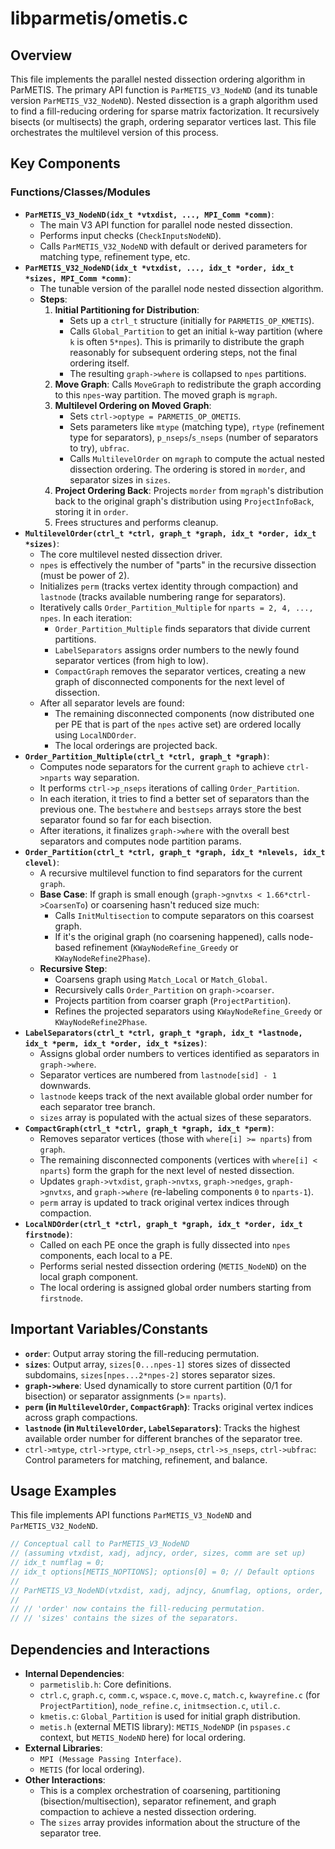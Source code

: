 # libparmetis/ometis.c

## Overview

This file implements the parallel nested dissection ordering algorithm in ParMETIS. The primary API function is `ParMETIS_V3_NodeND` (and its tunable version `ParMETIS_V32_NodeND`). Nested dissection is a graph algorithm used to find a fill-reducing ordering for sparse matrix factorization. It recursively bisects (or multisects) the graph, ordering separator vertices last. This file orchestrates the multilevel version of this process.

## Key Components

### Functions/Classes/Modules

*   **`ParMETIS_V3_NodeND(idx_t *vtxdist, ..., MPI_Comm *comm)`**:
    *   The main V3 API function for parallel node nested dissection.
    *   Performs input checks (`CheckInputsNodeND`).
    *   Calls `ParMETIS_V32_NodeND` with default or derived parameters for matching type, refinement type, etc.
*   **`ParMETIS_V32_NodeND(idx_t *vtxdist, ..., idx_t *order, idx_t *sizes, MPI_Comm *comm)`**:
    *   The tunable version of the parallel node nested dissection algorithm.
    *   **Steps**:
        1.  **Initial Partitioning for Distribution**:
            *   Sets up a `ctrl_t` structure (initially for `PARMETIS_OP_KMETIS`).
            *   Calls `Global_Partition` to get an initial `k`-way partition (where `k` is often `5*npes`). This is primarily to distribute the graph reasonably for subsequent ordering steps, not the final ordering itself.
            *   The resulting `graph->where` is collapsed to `npes` partitions.
        2.  **Move Graph**: Calls `MoveGraph` to redistribute the graph according to this `npes`-way partition. The moved graph is `mgraph`.
        3.  **Multilevel Ordering on Moved Graph**:
            *   Sets `ctrl->optype = PARMETIS_OP_OMETIS`.
            *   Sets parameters like `mtype` (matching type), `rtype` (refinement type for separators), `p_nseps`/`s_nseps` (number of separators to try), `ubfrac`.
            *   Calls `MultilevelOrder` on `mgraph` to compute the actual nested dissection ordering. The ordering is stored in `morder`, and separator sizes in `sizes`.
        4.  **Project Ordering Back**: Projects `morder` from `mgraph`'s distribution back to the original graph's distribution using `ProjectInfoBack`, storing it in `order`.
        5.  Frees structures and performs cleanup.
*   **`MultilevelOrder(ctrl_t *ctrl, graph_t *graph, idx_t *order, idx_t *sizes)`**:
    *   The core multilevel nested dissection driver.
    *   `npes` is effectively the number of "parts" in the recursive dissection (must be power of 2).
    *   Initializes `perm` (tracks vertex identity through compaction) and `lastnode` (tracks available numbering range for separators).
    *   Iteratively calls `Order_Partition_Multiple` for `nparts = 2, 4, ..., npes`. In each iteration:
        *   `Order_Partition_Multiple` finds separators that divide current partitions.
        *   `LabelSeparators` assigns order numbers to the newly found separator vertices (from high to low).
        *   `CompactGraph` removes the separator vertices, creating a new graph of disconnected components for the next level of dissection.
    *   After all separator levels are found:
        *   The remaining disconnected components (now distributed one per PE that is part of the `npes` active set) are ordered locally using `LocalNDOrder`.
        *   The local orderings are projected back.
*   **`Order_Partition_Multiple(ctrl_t *ctrl, graph_t *graph)`**:
    *   Computes node separators for the current `graph` to achieve `ctrl->nparts` way separation.
    *   It performs `ctrl->p_nseps` iterations of calling `Order_Partition`.
    *   In each iteration, it tries to find a better set of separators than the previous one. The `bestwhere` and `bestseps` arrays store the best separator found so far for each bisection.
    *   After iterations, it finalizes `graph->where` with the overall best separators and computes node partition params.
*   **`Order_Partition(ctrl_t *ctrl, graph_t *graph, idx_t *nlevels, idx_t clevel)`**:
    *   A recursive multilevel function to find separators for the current `graph`.
    *   **Base Case**: If graph is small enough (`graph->gnvtxs < 1.66*ctrl->CoarsenTo`) or coarsening hasn't reduced size much:
        *   Calls `InitMultisection` to compute separators on this coarsest graph.
        *   If it's the original graph (no coarsening happened), calls node-based refinement (`KWayNodeRefine_Greedy` or `KWayNodeRefine2Phase`).
    *   **Recursive Step**:
        *   Coarsens graph using `Match_Local` or `Match_Global`.
        *   Recursively calls `Order_Partition` on `graph->coarser`.
        *   Projects partition from coarser graph (`ProjectPartition`).
        *   Refines the projected separators using `KWayNodeRefine_Greedy` or `KWayNodeRefine2Phase`.
*   **`LabelSeparators(ctrl_t *ctrl, graph_t *graph, idx_t *lastnode, idx_t *perm, idx_t *order, idx_t *sizes)`**:
    *   Assigns global order numbers to vertices identified as separators in `graph->where`.
    *   Separator vertices are numbered from `lastnode[sid] - 1` downwards.
    *   `lastnode` keeps track of the next available global order number for each separator tree branch.
    *   `sizes` array is populated with the actual sizes of these separators.
*   **`CompactGraph(ctrl_t *ctrl, graph_t *graph, idx_t *perm)`**:
    *   Removes separator vertices (those with `where[i] >= nparts`) from `graph`.
    *   The remaining disconnected components (vertices with `where[i] < nparts`) form the graph for the next level of nested dissection.
    *   Updates `graph->vtxdist`, `graph->nvtxs`, `graph->nedges`, `graph->gnvtxs`, and `graph->where` (re-labeling components `0` to `nparts-1`).
    *   `perm` array is updated to track original vertex indices through compaction.
*   **`LocalNDOrder(ctrl_t *ctrl, graph_t *graph, idx_t *order, idx_t firstnode)`**:
    *   Called on each PE once the graph is fully dissected into `npes` components, each local to a PE.
    *   Performs serial nested dissection ordering (`METIS_NodeND`) on the local graph component.
    *   The local ordering is assigned global order numbers starting from `firstnode`.

## Important Variables/Constants

*   **`order`**: Output array storing the fill-reducing permutation.
*   **`sizes`**: Output array, `sizes[0...npes-1]` stores sizes of dissected subdomains, `sizes[npes...2*npes-2]` stores separator sizes.
*   **`graph->where`**: Used dynamically to store current partition (0/1 for bisection) or separator assignments (>= `nparts`).
*   **`perm` (in `MultilevelOrder`, `CompactGraph`)**: Tracks original vertex indices across graph compactions.
*   **`lastnode` (in `MultilevelOrder`, `LabelSeparators`)**: Tracks the highest available order number for different branches of the separator tree.
*   `ctrl->mtype`, `ctrl->rtype`, `ctrl->p_nseps`, `ctrl->s_nseps`, `ctrl->ubfrac`: Control parameters for matching, refinement, and balance.

## Usage Examples
This file implements API functions `ParMETIS_V3_NodeND` and `ParMETIS_V32_NodeND`.
```c
// Conceptual call to ParMETIS_V3_NodeND
// (assuming vtxdist, xadj, adjncy, order, sizes, comm are set up)
// idx_t numflag = 0;
// idx_t options[METIS_NOPTIONS]; options[0] = 0; // Default options
//
// ParMETIS_V3_NodeND(vtxdist, xadj, adjncy, &numflag, options, order, sizes, &comm);
//
// // 'order' now contains the fill-reducing permutation.
// // 'sizes' contains the sizes of the separators.
```

## Dependencies and Interactions

*   **Internal Dependencies**:
    *   `parmetislib.h`: Core definitions.
    *   `ctrl.c`, `graph.c`, `comm.c`, `wspace.c`, `move.c`, `match.c`, `kwayrefine.c` (for `ProjectPartition`), `node_refine.c`, `initmsection.c`, `util.c`.
    *   `kmetis.c`: `Global_Partition` is used for initial graph distribution.
    *   `metis.h` (external METIS library): `METIS_NodeNDP` (in `pspases.c` context, but `METIS_NodeND` here) for local ordering.
*   **External Libraries**:
    *   `MPI (Message Passing Interface)`.
    *   `METIS` (for local ordering).
*   **Other Interactions**:
    *   This is a complex orchestration of coarsening, partitioning (bisection/multisection), separator refinement, and graph compaction to achieve a nested dissection ordering.
    *   The `sizes` array provides information about the structure of the separator tree.

```
